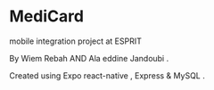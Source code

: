 # MediCard

mobile integration project at ESPRIT

By Wiem Rebah AND Ala eddine Jandoubi .

Created using Expo react-native , Express & MySQL .



